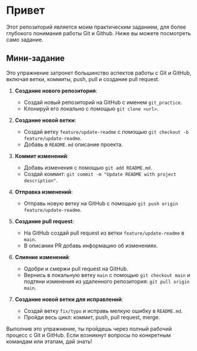 # Привет

Этот репозиторий является моим практическим заданием, для более глубокого понимания работы Git и Github. Ниже вы можете посмотреть само задание.

## Мини-задание

Это упражнение затронет большинство аспектов работы с Git и GitHub, включая ветки, коммиты, push, pull и создание pull request.

1. **Создание нового репозитория**:
   - Создай новый репозиторий на GitHub с именем `git_practice`.
   - Клонируй его локально с помощью `git clone <url>`.

2. **Создание новой ветки**:
   - Создай ветку `feature/update-readme` с помощью `git checkout -b feature/update-readme`.
   - Добавь в `README.md` описание проекта.

3. **Коммит изменений**:
   - Добавь изменения с помощью `git add README.md`.
   - Создай коммит: `git commit -m "Update README with project description"`.

4. **Отправка изменений**:
   - Отправь новую ветку на GitHub с помощью `git push origin feature/update-readme`.

5. **Создание pull request**:
   - На GitHub создай pull request из ветки `feature/update-readme` в `main`.
   - В описании PR добавь информацию об изменениях.

6. **Слияние изменений**:
   - Одобри и смержи pull request на GitHub.
   - Вернись в локальную ветку `main` с помощью `git checkout main` и подтяни изменения из удаленного репозитория: `git pull origin main`.

7. **Создание новой ветки для исправлений**:
   - Создай ветку `fix/typo` и исправь мелкую ошибку в `README.md`.
   - Пройди весь цикл: коммит, push, pull request, merge.

Выполнив это упражнение, ты пройдешь через полный рабочий процесс с Git и GitHub. Если возникнут вопросы по конкретным командам или этапам, дай знать!
